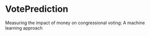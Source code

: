 # VotePrediction
Measuring the impact of money on congressional voting: A machine learning approach

